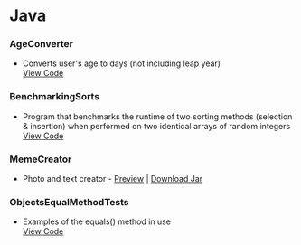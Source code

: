 # Java

### AgeConverter
* Converts user's age to days (not including leap year)  
[View Code](https://github.com/SageWare/Java/blob/master/AgeConverter/AgeConverter.java)

### BenchmarkingSorts
* Program that benchmarks the runtime of two sorting methods (selection & insertion) when performed on two identical arrays of random integers  
[View Code](https://github.com/SageWare/Java/blob/master/BenchmarkingSorts/BenchmarkingSorts.java)

### MemeCreator
* Photo and text creator - 
[Preview](https://github.com/SageWare/Java/blob/master/MemeCreator/memecreatorgif2.gif?raw=true) | 
[Download Jar](https://github.com/SageWare/Java/blob/master/MemeCreator/MemeCreator.jar?raw=true)

### ObjectsEqualMethodTests
* Examples of the equals() method in use  
[View Code](https://github.com/SageWare/Java/blob/master/ObjectsEqualMethodTests/ObjectsEqualMethodTests.java)
